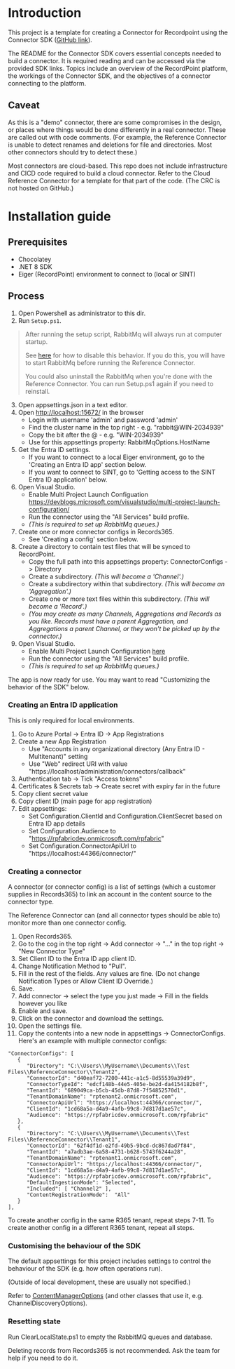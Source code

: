 # Introduction 
This project is a template for creating a Connector for Recordpoint using the Connector SDK ([GitHub link][github-link]). 

The README for the Connector SDK covers essential concepts needed to build a connector. It is required reading and can be accessed via the provided SDK links. Topics include an overview of the RecordPoint platform, the workings of the Connector SDK, and the objectives of a connector connecting to the platform.

## Caveat

As this is a "demo" connector, there are some compromises in the design, or places where things would be done differently in a real connector. 
These are called out with code comments.
(For example, the Reference Connector is unable to detect renames and deletions for file and directories. Most other connectors should try to detect these.)

Most connectors are cloud-based. This repo does not include infrastructure and CICD code required to build a cloud connector. Refer to the Cloud Reference Connector for a template for that part of the code. (The CRC is not hosted on GitHub.)

# Installation guide

## Prerequisites
- Chocolatey
- .NET 8 SDK
- Eiger (RecordPoint) environment to connect to (local or SINT)

## Process 

1. Open Powershell as administrator to this dir.
2. Run `Setup.ps1`.

> After running the setup script, RabbitMq will always run at computer startup.
> 
> See [here][rabbitmq-service] for how to disable this behavior. If you do this, you will have to start RabbitMq before running the Reference Connector.
>
> You could also uninstall the RabbitMq when you're done with the Reference Connector. You can run Setup.ps1 again if you need to reinstall.

3. Open appsettings.json in a text editor.
4. Open [http://localhost:15672/][rabbitmq-localhost] in the browser
   - Login with username 'admin' and password 'admin'
   - Find the cluster name in the top right - e.g. "rabbit@WIN-2034939"
   - Copy the bit after the @ - e.g. "WIN-2034939"
   - Use for this appsettings property: RabbitMqOptions.HostName
5. Get the Entra ID settings. 
   - If you want to connect to a local Eiger environment, go to the 'Creating an Entra ID app' section below.
   - If you want to connect to SINT, go to 'Getting access to the SINT Entra ID application' below.
6. Open Visual Studio.
   - Enable Multi Project Launch Configuation https://devblogs.microsoft.com/visualstudio/multi-project-launch-configuration/
   - Run the connector using the "All Services" build profile.
   - *(This is required to set up RabbitMq queues.)*
7. Create one or more connector configs in Records365. 
   - See 'Creating a config' section below.
8. Create a directory to contain test files that will be synced to RecordPoint.
   - Copy the full path into this appsettings property: ConnectorConfigs -> Directory
   - Create a subdirectory. *(This will become a 'Channel'.)*
   - Create a subdirectory within that subdirectory. *(This will become an 'Aggregation'.)*
   - Create one or more text files within this subdirectory. *(This will become a 'Record'.)*
   - *(You may create as many Channels, Aggregations and Records as you like. Records must have a parent Aggregation, and Aggregations a parent Channel, or they won't be picked up by the connector.)*
8. Open Visual Studio.
   - Enable Multi Project Launch Configuration [here][multi-project-launch]
   - Run the connector using the "All Services" build profile.
   - *(This is required to set up RabbitMq queues.)*

The app is now ready for use. 
You may want to read "Customizing the behavior of the SDK" below.

### Creating an Entra ID application 
This is only required for local environments. 

1. Go to Azure Portal -> Entra ID -> App Registrations
2. Create a new App Registration 
   - Use "Accounts in any organizational directory (Any Entra ID - Multitenant)" setting 
   - Use "Web" redirect URI with value "https://localhost/administration/connectors/callback"
3. Authentication tab -> Tick "Access tokens"
4. Certificates & Secrets tab -> Create secret with expiry far in the future
5. Copy client secret value
6. Copy client ID (main page for app registration)
7. Edit appsettings:
   - Set Configuration.ClientId and Configuration.ClientSecret based on Entra ID app details
   - Set Configuration.Audience to "https://rpfabricdev.onmicrosoft.com/rpfabric"
   - Set Configuration.ConnectorApiUrl to "https://localhost:44366/connector/"

### Creating a connector

A connector (or connector config) is a list of settings (which a customer supplies in Records365) to link an account in the content source to the connector type.

The Reference Connector can (and all connector types should be able to) monitor more than one connector config.

1. Open Records365.
2. Go to the cog in the top right -> Add connector -> "..." in the top right -> "New Connector Type"
3. Set Client ID to the Entra ID app client ID.
4. Change Notification Method to "Pull".
5. Fill in the rest of the fields. Any values are fine. (Do not change Notification Types or Allow Client ID Override.)
6. Save. 
7. Add connector -> select the type you just made -> Fill in the fields however you like
8. Enable and save.
9. Click on the connector and download the settings.
10. Open the settings file.
11. Copy the contents into a new node in appsettings -> ConnectorConfigs. Here's an example with multiple connector configs:
```
"ConnectorConfigs": [
   {
      "Directory": "C:\\Users\\MyUsername\\Documents\\Test Files\\ReferenceConnector\\Tenant2",
      "ConnectorId": "d40eaf72-7200-441c-a1c5-8d55539a39d9",
      "ConnectorTypeId": "edcf148b-44e5-405e-be2d-da4154182b8f",
      "TenantId": "689049ca-b5cb-45db-87d8-7f54852570d1",
      "TenantDomainName": "rptenant2.onmicrosoft.com",
      "ConnectorApiUrl": "https://localhost:44366/connector/",
      "ClientId": "1cd68a5a-d4a9-4afb-99c8-7d817d1ae57c",
      "Audience": "https://rpfabricdev.onmicrosoft.com/rpfabric"
   },
   {
      "Directory": "C:\\Users\\MyUsername\\Documents\\Test Files\\ReferenceConnector\\Tenant1",
      "ConnectorId": "62f4df1d-e2fd-49b5-9bcd-dc867dad7f84",
      "TenantId": "a7adb3ae-6a58-4731-b628-5743f6244a28",
      "TenantDomainName": "rptenant1.onmicrosoft.com",
      "ConnectorApiUrl": "https://localhost:44366/connector/",
      "ClientId": "1cd68a5a-d4a9-4afb-99c8-7d817d1ae57c",
      "Audience": "https://rpfabricdev.onmicrosoft.com/rpfabric",
      "DefaultIngestionMode": "Selected",
      "Included": [ "Channel2" ],
      "ContentRegistrationMode":  "All"
   }
],
```

To create another config in the same R365 tenant, repeat steps 7-11.
To create another config in a different R365 tenant, repeat all steps.

[github-link]: https://github.com/RecordPoint/RecordPoint.Connectors.SDK
[rabbitmq-service]: https://www.rabbitmq.com/docs/man/rabbitmq-service.8
[rabbitmq-localhost]: http://localhost:15672/
[multi-project-launch]: https://devblogs.microsoft.com/visualstudio/multi-project-launch-configuration/

### Customising the behaviour of the SDK

The default appsettings for this project includes settings to control the behaviour of the SDK (e.g. how often operations run).

(Outside of local development, these are usually not specified.)

Refer to [ContentManagerOptions](https://github.com/RecordPoint/RecordPoint.Connectors.SDK/blob/master/RecordPoint.Connectors.SDK.Abstractions/ContentManager/ContentManagerOptions.cs) (and other classes that use it, e.g. ChannelDiscoveryOptions).

### Resetting state

Run ClearLocalState.ps1 to empty the RabbitMQ queues and database. 

Deleting records from Records365 is not recommended. Ask the team for help if you need to do it. 